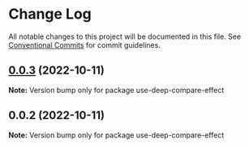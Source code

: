 # Change Log

All notable changes to this project will be documented in this file.
See [Conventional Commits](https://conventionalcommits.org) for commit guidelines.

## [0.0.3](https://github.com/qinglongs/react-hooks/compare/use-deep-compare-effect@0.0.2...use-deep-compare-effect@0.0.3) (2022-10-11)

**Note:** Version bump only for package use-deep-compare-effect






## 0.0.2 (2022-10-11)

**Note:** Version bump only for package use-deep-compare-effect
